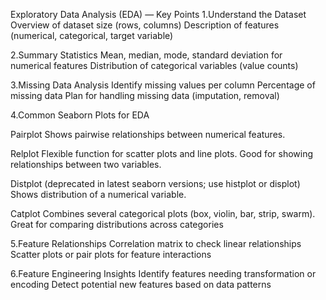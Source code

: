 Exploratory Data Analysis (EDA) — Key Points
1.Understand the Dataset
Overview of dataset size (rows, columns)
Description of features (numerical, categorical, target variable)

2.Summary Statistics
Mean, median, mode, standard deviation for numerical features
Distribution of categorical variables (value counts)

3.Missing Data Analysis
Identify missing values per column
Percentage of missing data
Plan for handling missing data (imputation, removal)

4.Common Seaborn Plots for EDA

Pairplot
Shows pairwise relationships between numerical features.

Relplot
Flexible function for scatter plots and line plots.
Good for showing relationships between two variables.

Distplot (deprecated in latest seaborn versions; use histplot or displot)
Shows distribution of a numerical variable.

Catplot
Combines several categorical plots (box, violin, bar, strip, swarm).
Great for comparing distributions across categories

5.Feature Relationships
Correlation matrix to check linear relationships
Scatter plots or pair plots for feature interactions

6.Feature Engineering Insights
Identify features needing transformation or encoding
Detect potential new features based on data patterns


